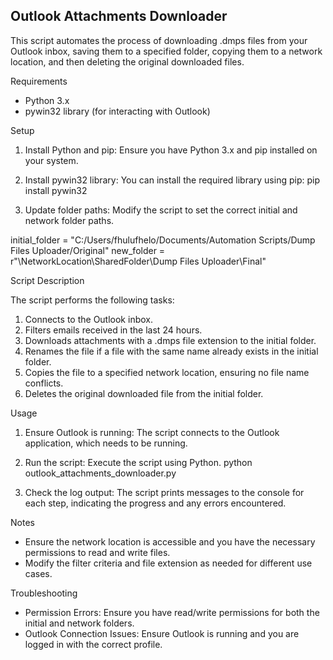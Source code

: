 ## Outlook Attachments Downloader

This script automates the process of downloading .dmps files from your Outlook inbox, saving them to a specified folder, copying them to a network location, and then deleting the original downloaded files.

Requirements

- Python 3.x
- pywin32 library (for interacting with Outlook)

Setup

1. Install Python and pip: Ensure you have Python 3.x and pip installed on your system.

2. Install pywin32 library: You can install the required library using pip:
pip install pywin32

3. Update folder paths: Modify the script to set the correct initial and network folder paths.
   
initial_folder = "C:/Users/fhulufhelo/Documents/Automation Scripts/Dump Files Uploader/Original"
new_folder = r"\\NetworkLocation\SharedFolder\Dump Files Uploader\Final"

Script Description

The script performs the following tasks:

1. Connects to the Outlook inbox.
2. Filters emails received in the last 24 hours.
3. Downloads attachments with a .dmps file extension to the initial folder.
4. Renames the file if a file with the same name already exists in the initial folder.
5. Copies the file to a specified network location, ensuring no file name conflicts.
6. Deletes the original downloaded file from the initial folder.

Usage

1. Ensure Outlook is running: The script connects to the Outlook application, which needs to be running.

2. Run the script: Execute the script using Python.
python outlook_attachments_downloader.py

3. Check the log output: The script prints messages to the console for each step, indicating the progress and any errors encountered.

Notes

- Ensure the network location is accessible and you have the necessary permissions to read and write files.
- Modify the filter criteria and file extension as needed for different use cases.
  
Troubleshooting
- Permission Errors: Ensure you have read/write permissions for both the initial and network folders.
- Outlook Connection Issues: Ensure Outlook is running and you are logged in with the correct profile.

